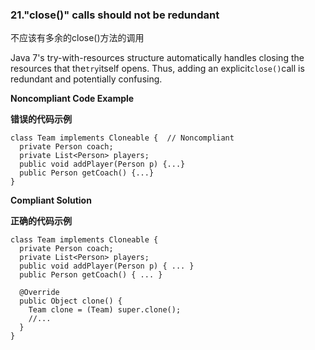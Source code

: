### 21."close()" calls should not be redundant

不应该有多余的close()方法的调用

Java 7's try-with-resources structure automatically handles closing the resources that the`try`itself opens. Thus, adding an explicit`close()`call is redundant and potentially confusing.


**Noncompliant Code Example**

**错误的代码示例**

```
class Team implements Cloneable {  // Noncompliant
  private Person coach;
  private List<Person> players;
  public void addPlayer(Person p) {...}
  public Person getCoach() {...}
}
```


**Compliant Solution**

**正确的代码示例**

```
class Team implements Cloneable {
  private Person coach;
  private List<Person> players;
  public void addPlayer(Person p) { ... }
  public Person getCoach() { ... }

  @Override
  public Object clone() {
    Team clone = (Team) super.clone();
    //...
  }
}
```


